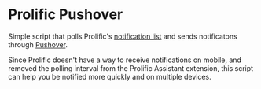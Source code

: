 # Prolific Pushover

Simple script that polls Prolific's [notification list](https://app.prolific.co/studies) and sends notificatons through [Pushover](https://pushover.net/).

Since Prolific doesn't have a way to receive notifications on mobile, and removed the polling interval from the Prolific Assistant extension, this script can help you be notified more quickly and on multiple devices.